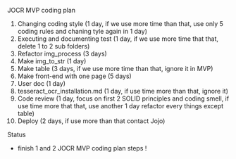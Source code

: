JOCR MVP coding plan
1. Changing coding style (1 day, if we use more time than that, use only 5 coding rules and chaning tyle again in 1 day)
2. Executing and documenting test (1 day, if we use more time that that, delete 1 to 2 sub folders)
3. Refactor img_process (3 days)
4. Make img_to_str (1 day)
5. Make table (3 days, if we use more time than that, ignore it in MVP)
6. Make front-end with one page (5 days)
7. User doc (1 day)
8. tesseract_ocr_installation.md (1 day, if use time more than that, ignore it)
9. Code review (1 day, focus on first 2 SOLID principles and coding smell, if use time more that that, use another 1 day refactor every things except table)
10. Deploy (2 days, if use more than that contact Jojo)

Status
*   finish 1 and 2 JOCR MVP coding plan steps !